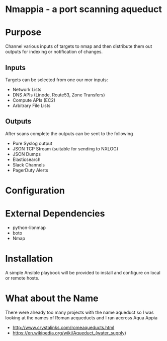 # Nmappia - a port scanning aqueduct

# Purpose
Channel various inputs of targets to nmap and then distribute them out outputs for indexing or notification of changes.

## Inputs

Targets can be selected from one our mor inputs:
- Network Lists
- DNS APIs (Linode, Route53, Zone Transfers)
- Compute APIs (EC2)
- Arbitrary File Lists

## Outputs
After scans complete the outputs can be sent to the following
- Pure Syslog output
- JSON TCP Stream (suitable for sending to NXLOG)
- JSON Dumps
- Elasticsearch
- Slack Channels
- PagerDuty Alerts

# Configuration
# External Dependencies

 - python-libnmap
 - boto
 - Nmap 

# Installation

A simple Ansible playbook will be provided to install and configure on local or remote hosts.

# What about the Name

There were already too many projects with the name aqueduct so I was looking at the names of Roman acqueducts and I ran accross Aqua Appia
 - http://www.crystalinks.com/romeaqueducts.html
 - https://en.wikipedia.org/wiki/Aqueduct_(water_supply)

